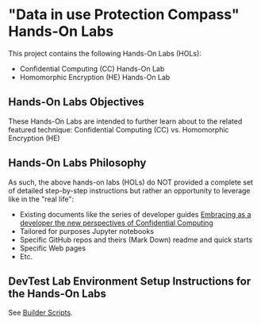# "Data in use Protection Compass" Hands-On Labs

This project contains the following Hands-On Labs (HOLs):
* Confidential Computing (CC) Hands-On Lab
* Homomorphic Encryption (HE) Hands-On Lab

## Hands-On Labs Objectives

These Hands-On Labs are intended to further learn about to the related featured technique: Confidential Computing (CC) vs. Homomorphic Encryption (HE) 

## Hands-On Labs Philosophy

As such, the above hands-on labs (HOLs) do NOT provided a complete set of detailed step-by-step instructions but rather an opportunity to leverage like in the "real life":
* Existing documents like the series of developer guides [Embracing as a developer the new perspectives of Confidential Computing](https://aka.ms/CCDevGuides)
* Tailored for purposes Jupyter notebooks
* Specific GitHub repos and theirs (Mark Down) readme and quick starts
* Specific Web pages
* Etc.

## DevTest Lab Environment Setup Instructions for the Hands-On Labs

See [Builder Scripts](https://github.com/microsoft/data-in-use-protection-compass/tree/master/devtest-labs-builder).
